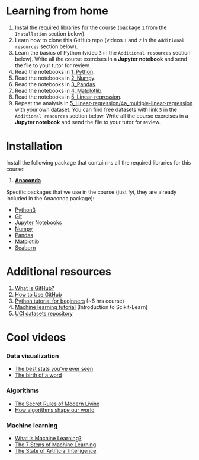 # Learning from home
1. Instal the required libraries for the course (package `1` from the `Installation` section below).
2. Learn how to clone this GitHub repo (videos `1` and `2` in the `Additional resources` section below).
3. Learn the basics of Python (video `3` in the `Additional resources` section below). Write all the course exercises in a **Jupyter notebook** and send the file to your tutor for review.
4. Read the notebooks in [1_Python](https://github.com/Heldenkombinat/Tutorials/tree/master/Data-Analysis/1_Python).
5. Read the notebooks in [2_Numpy](https://github.com/Heldenkombinat/Tutorials/tree/master/Data-Analysis/2_Numpy).
6. Read the notebooks in [3_Pandas](https://github.com/Heldenkombinat/Tutorials/tree/master/Data-Analysis/3_Pandas).
7. Read the notebooks in [4_Matplotlib](https://github.com/Heldenkombinat/Tutorials/tree/master/Data-Analysis/4_Matplotlib).
8. Read the notebooks in [5_Linear-regression](https://github.com/Heldenkombinat/Tutorials/tree/master/Data-Analysis/5_Linear-regression).
9. Repeat the analysis in [5_Linear-regression/4a_multiple-linear-regression](https://github.com/Heldenkombinat/Tutorials/blob/master/Data-Analysis/5_Linear-regression/4a_multiple-linear-regression_housing.ipynb) with your own dataset. You can find free datasets with link `5` in the `Additional resources` section below. Write all the course exercises in a **Jupyter notebook** and send the file to your tutor for review.

# Installation

Install the following package that containins all the required libraries for this course:
1. [**Anaconda**](https://www.anaconda.com/distribution/)

Specific packages that we use in the course (just fyi, they are already included in the Anaconda package):
- [Python3](https://www.python.org/downloads/)
- [Git](https://git-scm.com/book/en/v2/Getting-Started-Installing-Git)
- [Jupyter Notebooks](https://jupyter.org/install)
- [Numpy](https://scipy.org/install.html)
- [Pandas](http://pandas.pydata.org/pandas-docs/stable/install.html)
- [Matplotlib](https://matplotlib.org/users/installing.html)
- [Seaborn](https://seaborn.pydata.org/installing.html)


# Additional resources
1. [What is GitHub?](https://www.youtube.com/watch?v=w3jLJU7DT5E)
2. [How to Use GitHub](https://www.youtube.com/watch?v=Loav1kbA640)
3. [Python tutorial for beginners](https://www.youtube.com/watch?v=_uQrJ0TkZlc) (~6 hrs course)
4. [Machine learning tutorial](https://github.com/jakevdp/sklearn_tutorial) (Introduction to Scikit-Learn)
5. [UCI datasets repository](https://archive.ics.uci.edu/ml/datasets.php)


# Cool videos

### Data visualization
- [The best stats you've ever seen](https://www.youtube.com/watch?v=usdJgEwMinM)
- [The birth of a word](https://www.youtube.com/watch?v=RE4ce4mexrU)

### Algorithms
- [The Secret Rules of Modern Living](https://www.youtube.com/watch?v=k2AqGongii0)
- [How algorithms shape our world](https://www.youtube.com/watch?v=ENWVRcMGDoU)

### Machine learning
- [What Is Machine Learning?](https://www.youtube.com/watch?v=ukzFI9rgwfU)
- [The 7 Steps of Machine Learning](https://www.youtube.com/watch?v=nKW8Ndu7Mjw)
- [The State of Artificial Intelligence](https://www.youtube.com/watch?v=NKpuX_yzdYs)
